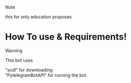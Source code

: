 > [!NOTE]
> this for only education pruposes


# How To use & Requirements!
> [!WARNING]
> This bot uses
<bold>
"scdl" for downloading <br>
"PytelegramBotAPI" for running the bot.

  
</bold>

